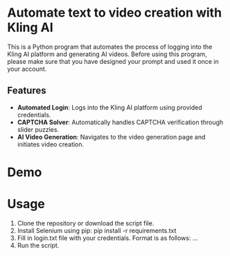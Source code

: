 # Automate text to video creation with Kling AI
This is a Python program that automates the process of logging into the Kling AI platform and generating AI videos. Before using this program, please make sure that you have designed your prompt and used it once in your account. 

## Features
- **Automated Login**: Logs into the Kling AI platform using provided credentials.
- **CAPTCHA Solver**: Automatically handles CAPTCHA verification through slider puzzles.
- **AI Video Generation**: Navigates to the video generation page and initiates video creation.

# Demo 

# Usage
1. Clone the repository or download the script file.
2. Install Selenium using pip: pip install -r requirements.txt 
3. Fill in login.txt file with your credentials. Format is as follows: 
   <email> <password> 
   ...
4. Run the script. 



